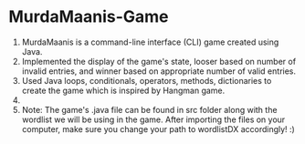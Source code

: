 # MurdaMaanis-Game
1. MurdaMaanis is a command-line interface (CLI) game created using Java. 
2. Implemented the display of the game's state, looser based on number of invalid entries, and winner based on appropriate number of valid entries.
3. Used Java loops, conditionals, operators, methods, dictionaries to create the game which is inspired by Hangman game.
4. 
5. Note: The game's .java file can be found in src folder along with the wordlist we will be using in the game.
          After importing the files on your computer, make sure you change your path to wordlistDX accordingly! :)
